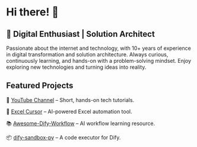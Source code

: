 # Hi there! 👋

## 🚀 Digital Enthusiast | Solution Architect

Passionate about the internet and technology, with 10+ years of experience in digital transformation and solution architecture. Always curious, continuously learning, and hands-on with a problem-solving mindset. Enjoy exploring new technologies and turning ideas into reality.

## Featured Projects

🎥 [YouTube Channel](https://www.youtube.com/@a_piece_of_cake-x7f) – Short, hands-on tech tutorials.

🎨 [Excel Cursor](https://excel.coffbox.com) – AI-powered Excel automation tool.

📚 [Awesome-Dify-Workflow](https://github.com/svcvit/Awesome-Dify-Workflow) – AI workflow learning resource.

📦 [dify-sandbox-py](https://github.com/svcvit/dify-sandbox-py) – A code executor for Dify.
